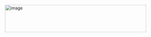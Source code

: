 

<img width="468" height="92" alt="image" src="https://github.com/user-attachments/assets/f1555a9a-e1c6-4963-bce5-98d43a3c8c41" />
